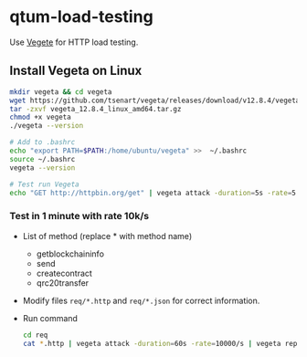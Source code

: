 # qtum-load-testing

Use [Vegete](https://github.com/tsenart/vegeta) for HTTP load testing.

## Install Vegeta on Linux

```bash
mkdir vegeta && cd vegeta
wget https://github.com/tsenart/vegeta/releases/download/v12.8.4/vegeta_12.8.4_linux_amd64.tar.gz
tar -zxvf vegeta_12.8.4_linux_amd64.tar.gz
chmod +x vegeta
./vegeta --version

# Add to .bashrc
echo "export PATH=$PATH:/home/ubuntu/vegeta" >>  ~/.bashrc
source ~/.bashrc
vegeta --version

# Test run Vegeta
echo "GET http://httpbin.org/get" | vegeta attack -duration=5s -rate=5 | vegeta report
```

### Test in 1 minute with rate 10k/s

- List of method (replace \* with method name)

  - getblockchaininfo
  - send
  - createcontract
  - qrc20transfer

- Modify files `req/*.http` and `req/*.json` for correct information.

- Run command

  ```bash
  cd req
  cat *.http | vegeta attack -duration=60s -rate=10000/s | vegeta report
  ```
